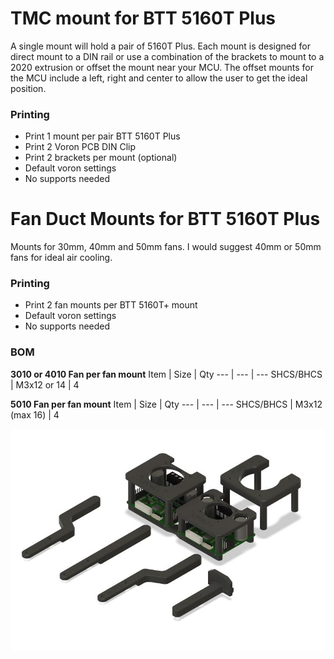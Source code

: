 # TMC mount for BTT 5160T Plus

A single mount will hold a pair of 5160T Plus. Each mount is designed for direct mount to a DIN rail or use a combination of the brackets to mount to a 2020 extrusion or offset the mount near your MCU. 
The offset mounts for the MCU include a left, right and center to allow the user to get the ideal position.

### Printing
  * Print 1 mount per pair BTT 5160T Plus
  * Print 2 Voron PCB DIN Clip
  * Print 2 brackets per mount (optional)
  * Default voron settings
  * No supports needed

# Fan Duct Mounts for BTT 5160T Plus

Mounts for 30mm, 40mm and 50mm fans. I would suggest 40mm or 50mm fans for ideal air cooling.

### Printing
  * Print 2 fan mounts per BTT 5160T+ mount
  * Default voron settings
  * No supports needed

### BOM
**3010 or 4010 Fan per fan mount**
Item | Size | Qty
--- | --- | ---
SHCS/BHCS | M3x12 or 14 | 4

**5010 Fan per fan mount**
Item | Size | Qty
--- | --- | ---
SHCS/BHCS | M3x12 (max 16) | 4

![Top Corner Cable Cover](Images/5160T_plus_mount.JPG)
